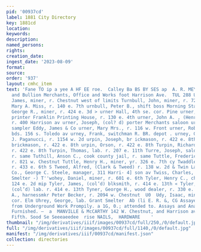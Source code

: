 ```yaml
---
pid: '00937cd'
label: 1881 City Directory
key: 1881cd
location: 
keywords: 
description: 
named_persons: 
rights: 
creation_date: 
ingest_date: '2023-08-09'
format: 
source: 
order: '937'
layout: cmhc_item
text: 'Fane TO ip a yee A HF EE roe.  Calley Ba BS BY SES ap  A. R. MEYER & CO.  Ore
  and Bullion Merchants, Office and Works foot Harrison Ave.  TUL 288 UHR  ulloch,
  James, miner, r. Chestnut west of limits Turnbull, John, miner, r. 721 e. 6th urnbull,
  Mary A. Miss, r. 140 e. 7th urnbull, Peter B., shift boss Morning Star mine urner,
  George R., miner, r. 424 e. 3d > urner Hall, 4th se. cor. Pine urner, James S.,
  printer Franklin Printing House, r. 130 e. 4th urner, John A. , (Henry Bohm & Co.)
  r. 400 Harrison av urner, Joseph, (col? d) porter Merchants saloon urner, J. R.,
  sampler Eddy, James & Co urner, Mary Mrs., r. 116 w. Front urner, Robert, miner,
  bds. 156 s. Toledo av urney, Frank, switchman R. BR. depot . urney, George G., cook
  J. Paganucci, r. 1154 w. 2d urpin, Joseph, br ickmason, r. 422 e. 8th urpin, Martin,
  brickmason, r. 422 e. 8th urpin, Orson, r. 422 e. 8th Turpin, Richard H., clk. Democrat.
  r. 422 e. 8th Turpin, Thomas, lab. r. 207 e. 11th Turre, Joseph, saloon 103 w. 2d
  r. same Tuthill, Anson C., cook county jail, r. same Tuttle, Frederick A., lab.
  r. 821 w. Chestnut Tuttle, Henry H., miner, yr. 326 e. 7th cy Twaddle, John, miner,
  r. 433 e. 6th S Tweed, Alfred, (Clark & Tweed) r. 138 w. 2d & Twin Lakes Mining
  Co., George C. Steele, manager, 311 Harri- 4] son av Twiss, Charles, lab. La Plata
  Smelter -) T''wohey, Daniel, miner, r. 601 e. 6th Tyler, Henry C., checkman, r.
  124 e. 2d mip Tyler, James, (col’d) blksmith, r. 414 e. 13th « Tyler, James, Jr.,
  (col’d) lab. r. 414 e. 13th Tyner, George H., wood dealer, r. 330 e. 3d Tyner, Richard
  A., harnessmkr Peter Becker, r. 2094 w. Chestnut  U0  Udy, Isaac, miner, bds. Hazel
  cor. Elm Uhrey, George, lab. Grant Smelter  Ab (li E. R. &, CG Assayers. Samples
  from Underground Work Prompily. a 1G, 0.; attended to. Assays and Analyses Promptly
  Furnished. —  a  MANVILLE & McCARTHY 142 W. Chestnut, and Harrison ave., S, W. cor.
  Fifth. Sood Se Seeeaeedee  rise NAILS,  HARDWARE    '
thumbnail: "/img/derivatives/iiif/images/00937cd/full/250,/0/default.jpg"
full: "/img/derivatives/iiif/images/00937cd/full/1140,/0/default.jpg"
manifest: "/img/derivatives/iiif/00937cd/manifest.json"
collection: directories
---
```

